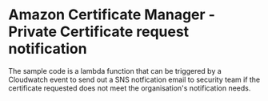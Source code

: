 # Amazon Certificate Manager - Private Certificate request notification
The sample code is a lambda function that can be triggered by a Cloudwatch event to send out a SNS notfication email to security team if the certificate requested does not meet the organisation's notification needs.
